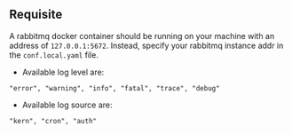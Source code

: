 ## Requisite

A rabbitmq docker container should be running on your machine with an address of `127.0.0.1:5672`. Instead, specify your rabbitmq instance addr in the `conf.local.yaml` file.

- Available log level are:

```
"error", "warning", "info", "fatal", "trace", "debug"
```

- Available log source are:

```
"kern", "cron", "auth"
```

